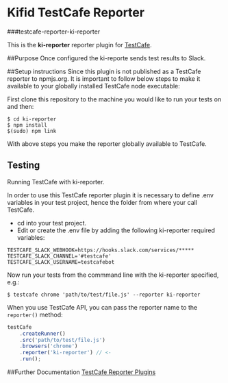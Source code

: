 # Kifid TestCafe Reporter 
###testcafe-reporter-ki-reporter

This is the **ki-reporter** reporter plugin for [TestCafe](http://devexpress.github.io/testcafe).

##Purpose
Once configured the ki-reporte sends test results to Slack.

##Setup instructions
Since this plugin is not published as a TestCafe reporter to npmjs.org. It is important to follow below steps to make it available to your globally installed TestCafe node executable:
	
First clone this repository to the machine you would like to run your tests on and then:

```
$ cd ki-reporter
$ npm install
$(sudo) npm link 
```

With above steps you make the reporter globally available to TestCafe.

## Testing
Running TestCafe with ki-reporter.

In order to use this TestCafe reporter plugin it is necessary to define .env variables in your test project, hence the folder from where your call TestCafe.

- cd into your test project.
- Edit or create the .env file by adding the following ki-reporter required variables:

```
TESTCAFE_SLACK_WEBHOOK=https://hooks.slack.com/services/*****
TESTCAFE_SLACK_CHANNEL='#testcafe'
TESTCAFE_SLACK_USERNAME=testcafebot
```

Now run your tests from the commmand line with the ki-reporter specified, e.g.:

```
$ testcafe chrome 'path/to/test/file.js' --reporter ki-reporter
```

When you use TestCafe API, you can pass the reporter name to the `reporter()` method:

```js
testCafe
    .createRunner()
    .src('path/to/test/file.js')
    .browsers('chrome')
    .reporter('ki-reporter') // <-
    .run();
```

##Further Documentation
[TestCafe Reporter Plugins](https://devexpress.github.io/testcafe/documentation/extending-testcafe/reporter-plugin/)


